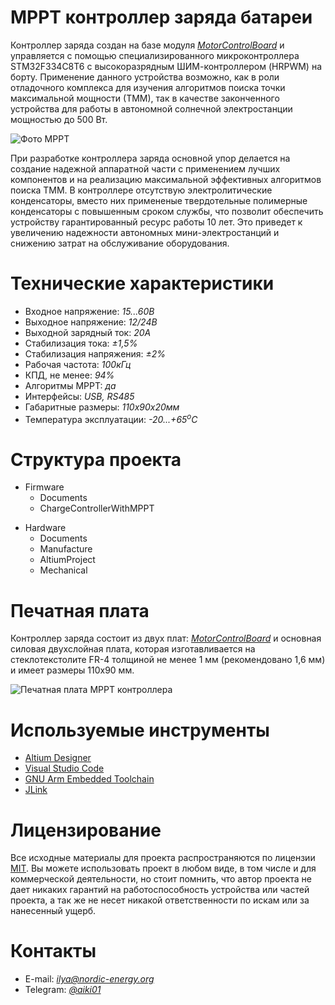 # МРРТ контроллер заряда батареи

Контроллер заряда создан на базе модуля [*MotorControlBoard*](https://github.com/Nordic-Energy/MotorControlBoard) и управляется с помощью специализированного микроконтроллера STM32F334C8T6 с высокоразрядным ШИМ-контроллером (HRPWM) на борту. Применение данного устройства возможно, как в роли отладочного комплекса для изучения алгоритмов поиска точки максимальной мощности (ТММ), так в качестве законченного устройства для работы в автономной солнечной электростанции мощностью до 500 Вт.

![Фото МРРТ](https://habrastorage.org/webt/m9/jz/zv/m9jzzv8udvu62hfujno-cwyeerg.jpeg)

При разработке контроллера заряда основной упор делается на создание надежной аппаратной части с применением лучших компонентов и на реализацию максимальной эффективных алгоритмов поиска ТММ. В контроллере отсутствую электролитические конденсаторы, вместо них примененые твердотельные полимерные конденсаторы с повышенным сроком службы, что позволит обеспечить устройству гарантированный ресурс работы 10 лет. Это приведет к увеличению надежности автономных мини-электростанций и снижению затрат на обслуживание оборудования.

# Технические характеристики

* Входное напряжение: *15...60В*
* Выходное напряжение: *12/24В*
* Выходной зарядный ток: *20А*
* Стабилизация тока: *±1,5%*
* Стабилизация напряжения: *±2%*
* Рабочая частота: *100кГц*
* КПД, не менее: *94%*
* Алгоритмы МРРТ: *да*
* Интерфейсы: *USB, RS485*
* Габаритные размеры: *110х90х20мм*
* Температура эксплуатации: *-20...+65<sup>o</sup>C*

# Структура проекта

* Firmware
    * Documents
    * ChargeControllerWithMPPT

>

* Hardware
    * Documents
    * Manufacture
    * AltiumProject
    * Mechanical

# Печатная плата

Контроллер заряда состоит из двух плат: [*MotorControlBoard*](https://github.com/Nordic-Energy/MotorControlBoard) и основная силовая  двухслойная плата, которая изготавливается на стеклотекстолите FR-4 толщиной не менее 1 мм (рекомендовано 1,6 мм) и имеет размеры 110х90 мм.

![Печатная плата МРРТ контроллера](https://habrastorage.org/webt/_t/5y/04/_t5y04h44n1iqy3mmhm5vbnzupa.jpeg)

# Используемые инструменты

* [Altium Designer](https://www.altium.com/altium-designer/ "Официальный сайт CAD")
* [Visual Studio Code](https://code.visualstudio.com/ "Официальный сайт IDE")
* [GNU Arm Embedded Toolchain](https://github.com/gnu-mcu-eclipse/arm-none-eabi-gcc/releases/tag/v8.2.1-1.4 "Официальный сайт плагина")
* [JLink](https://www.segger.com/downloads/jlink/#J-LinkSoftwareAndDocumentationPack "Официальный сайт")

# Лицензирование

Все исходные материалы для проекта распространяются по лицензии [MIT](./LICENSE "Описание лицензии"). Вы можете использовать проект в любом виде, в том числе и для коммерческой деятельности, но стоит помнить, что автор проекта не дает никаких гарантий на работоспособность устройства или частей проекта, а так же не несет никакой ответственности по искам или за нанесенный ущерб.

# Контакты

* E-mail: *ilya@nordic-energy.org*
* Telegram: [*@aiki01*](https://t.me/aiki01 "Чат в телеграмме")
